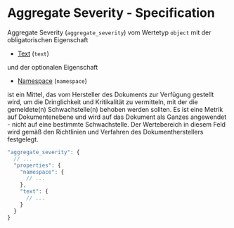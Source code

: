 # Aggregate Severity - Specification

Aggregate Severity (`aggregate_severity`) vom Wertetyp `object` mit der obligatorischen Eigenschaft

* [Text](document/aggregate_severity/text-spec.de.md) (`text`)

und der optionalen Eigenschaft

* [Namespace](document/aggregate_severity/namespace-spec.de.md) (`namespace`)

ist ein Mittel, das vom Hersteller des Dokuments zur Verfügung gestellt wird, um die Dringlichkeit und Kritikalität zu vermitteln, mit der die gemeldete(n) Schwachstelle(n) behoben werden sollten.
Es ist eine Metrik auf Dokumentenebene und wird auf das Dokument als Ganzes angewendet - nicht auf eine bestimmte Schwachstelle.
Der Wertebereich in diesem Feld wird gemäß den Richtlinien und Verfahren des Dokumentherstellers festgelegt.

```javascript
"aggregate_severity": {
  // ...
  "properties": {
    "namespace": {
      // ...
    },
    "text": {
      // ...
    }
  }
}
```
